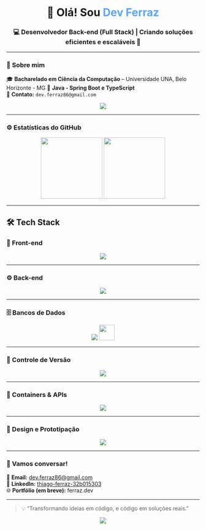 <h1 align="center">👋 Olá! Sou <span style="color:#58a6ff;">Dev Ferraz</span></h1>
<h3 align="center">💻 Desenvolvedor Back-end (Full Stack) | Criando soluções eficientes e escaláveis 🚀</h3>

---

### 🧠 Sobre mim

🎓 **Bacharelado em Ciência da Computação** – Universidade UNA, Belo Horizonte - MG 
💼 **Java - Spring Boot e TypeScript**  
📧 **Contato:** `dev.ferraz86@gmail.com`  

<p align="center">
  <a href="mailto:dev.ferraz86@gmail.com">
  
  </a>
  <a href="https://www.linkedin.com/in/thiago-ferraz-32b015303" target="_blank">
    <img src="https://img.shields.io/badge/LinkedIn-Profile-blue?style=for-the-badge&logo=linkedin" />
  </a>
  <a href="https://github.com/Thiagoferrazlopes" target="_blank">
  
  </a>
</p>

---

### ⚙️ Estatísticas do GitHub

<p align="center">
  <img height="160em" src="https://github-readme-stats.vercel.app/api?username=Thiagoferrazlopes&show_icons=true&theme=tokyonight" />
  <img height="160em" src="https://github-readme-stats.vercel.app/api/top-langs/?username=Thiagoferrazlopes&layout=compact&langs_count=7&theme=tokyonight"/>
</p>

---

## 🛠️ Tech Stack

### 🎨 Front-end
<p align="center">
  <img src="https://skillicons.dev/icons?i=nodejs,typescript,vue,react,javascript,html,css,vscode" />
</p>

---

### ⚙️ Back-end
<p align="center">
  <img src="https://skillicons.dev/icons?i=java,maven,spring" />
</p>

---

### 🗄️ Bancos de Dados
<p align="center">
  <img src="https://skillicons.dev/icons?i=mysql" />
  <img height="40" src="https://cdn.jsdelivr.net/gh/devicons/devicon/icons/dbeaver/dbeaver-original.svg" />
</p>

---

### 🔄 Controle de Versão
<p align="center">
  <img src="https://skillicons.dev/icons?i=git,github" />
</p>

---

### 🐳 Containers & APIs
<p align="center">
  <img src="https://skillicons.dev/icons?i=docker,postman" />
</p>

---

### 🎨 Design e Prototipação
<p align="center">
  <img src="https://skillicons.dev/icons?i=figma" />
</p>

---

### 💬 Vamos conversar!

📩 **Email:** [dev.ferraz86@gmail.com](mailto:dev.ferraz86@gmail.com)  
💼 **LinkedIn:** [thiago-ferraz-32b015303](https://www.linkedin.com/in/thiago-ferraz-32b015303)  
🌐 **Portfólio (em breve):** ferraz.dev  

---

> 💡 “Transformando ideias em código, e código em soluções reais.”  

<p align="center">
  <img src="https://capsule-render.vercel.app/api?type=waving&color=0:6b6bff,100:e86cff&height=120&section=footer"/>
</p>
